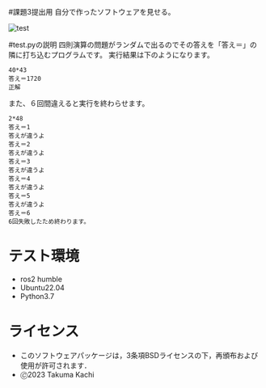 #課題3提出用
自分で作ったソフトウェアを見せる。

![test](https://github.com/kachimegatera/kadai3/actions/workflows/test.yml/badge.svg)

#test.pyの説明
四則演算の問題がランダムで出るのでその答えを「答え＝」の隣に打ち込むプログラムです。
実行結果は下のようになります。
```
40*43
答え＝1720
正解
```
また、６回間違えると実行を終わらせます。
```
2*48
答え＝1
答えが違うよ
答え＝2
答えが違うよ
答え＝3
答えが違うよ
答え＝4
答えが違うよ
答え＝5
答えが違うよ
答え＝6
6回失敗したため終わります。
```
# テスト環境

* ros2 humble
* Ubuntu22.04
* Python3.7

# ライセンス
* このソフトウェアパッケージは，3条項BSDライセンスの下，再頒布および使用が許可されます．
* 🄫2023 Takuma Kachi	
